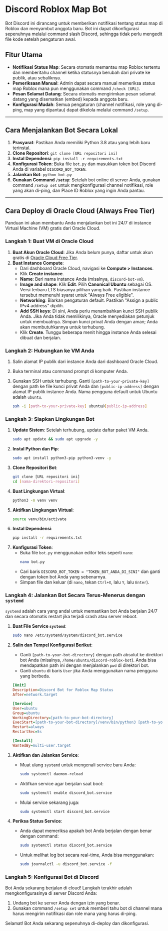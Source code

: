 # Discord Roblox Map Bot

Bot Discord ini dirancang untuk memberikan notifikasi tentang status map di Roblox dan menyambut anggota baru. Bot ini dapat dikonfigurasi sepenuhnya melalui command slash Discord, sehingga tidak perlu mengedit file kode setelah pengaturan awal.

## Fitur Utama

- **Notifikasi Status Map**: Secara otomatis memantau map Roblox tertentu dan memberitahu channel ketika statusnya berubah dari private ke publik, atau sebaliknya.
- **Pemeriksaan Manual**: Admin dapat secara manual memeriksa status map Roblox mana pun menggunakan command `/check [URL]`.
- **Pesan Selamat Datang**: Secara otomatis mengirimkan pesan selamat datang yang disematkan (embed) kepada anggota baru.
- **Konfigurasi Mudah**: Semua pengaturan (channel notifikasi, role yang di-ping, map yang dipantau) dapat dikelola melalui command `/setup`.

---

## Cara Menjalankan Bot Secara Lokal

1.  **Prasyarat**: Pastikan Anda memiliki Python 3.8 atau yang lebih baru terinstal.
2.  **Clone Repositori**: `git clone [URL repositori ini]`
3.  **Instal Dependensi**: `pip install -r requirements.txt`
4.  **Konfigurasi Token**: Buka file `bot.py` dan masukkan token bot Discord Anda di variabel `DISCORD_BOT_TOKEN`.
5.  **Jalankan Bot**: `python bot.py`
6.  **Gunakan Command `/setup`**: Setelah bot online di server Anda, gunakan command `/setup set` untuk mengkonfigurasi channel notifikasi, role yang akan di-ping, dan Place ID Roblox yang ingin Anda pantau.

---

## Cara Deploy di Oracle Cloud (Always Free Tier)

Panduan ini akan membantu Anda menjalankan bot ini 24/7 di instance Virtual Machine (VM) gratis dari Oracle Cloud.

### Langkah 1: Buat VM di Oracle Cloud

1.  **Buat Akun Oracle Cloud**: Jika Anda belum punya, daftar untuk akun gratis di [Oracle Cloud Free Tier](https://www.oracle.com/cloud/free/).
2.  **Buat Instance Compute**:
    *   Dari dashboard Oracle Cloud, navigasi ke **Compute > Instances**.
    *   Klik **Create instance**.
    *   **Name**: Beri nama instance Anda (misalnya, `discord-bot-vm`).
    *   **Image and shape**: Klik **Edit**. Pilih **Canonical Ubuntu** sebagai OS. Versi terbaru LTS biasanya pilihan yang baik. Pastikan instance tersebut memenuhi syarat untuk "Always Free eligible".
    *   **Networking**: Biarkan pengaturan default. Pastikan "Assign a public IPv4 address" dipilih.
    *   **Add SSH keys**: Di sini, Anda perlu menambahkan kunci SSH publik Anda. Jika Anda tidak memilikinya, Oracle menyediakan petunjuk untuk membuatnya. Simpan kunci privat Anda dengan aman; Anda akan membutuhkannya untuk terhubung.
    *   Klik **Create**. Tunggu beberapa menit hingga instance Anda selesai dibuat dan berjalan.

### Langkah 2: Hubungkan ke VM Anda

1.  Salin alamat IP publik dari instance Anda dari dashboard Oracle Cloud.
2.  Buka terminal atau command prompt di komputer Anda.
3.  Gunakan SSH untuk terhubung. Ganti `[path-to-your-private-key]` dengan path ke file kunci privat Anda dan `[public-ip-address]` dengan alamat IP publik instance Anda. Nama pengguna default untuk Ubuntu adalah `ubuntu`.

    ```bash
    ssh -i [path-to-your-private-key] ubuntu@[public-ip-address]
    ```

### Langkah 3: Siapkan Lingkungan Bot

1.  **Update Sistem**: Setelah terhubung, update daftar paket VM Anda.
    ```bash
    sudo apt update && sudo apt upgrade -y
    ```
2.  **Instal Python dan Pip**:
    ```bash
    sudo apt install python3-pip python3-venv -y
    ```
3.  **Clone Repositori Bot**:
    ```bash
    git clone [URL repositori ini]
    cd [nama-direktori-repositori]
    ```
4.  **Buat Lingkungan Virtual**:
    ```bash
    python3 -m venv venv
    ```
5.  **Aktifkan Lingkungan Virtual**:
    ```bash
    source venv/bin/activate
    ```
6.  **Instal Dependensi**:
    ```bash
    pip install -r requirements.txt
    ```
7.  **Konfigurasi Token**:
    *   Buka file `bot.py` menggunakan editor teks seperti `nano`:
        ```bash
        nano bot.py
        ```
    *   Cari baris `DISCORD_BOT_TOKEN = "TOKEN_BOT_ANDA_DI_SINI"` dan ganti dengan token bot Anda yang sebenarnya.
    *   Simpan file dan keluar (di `nano`, tekan `Ctrl+X`, lalu `Y`, lalu `Enter`).

### Langkah 4: Jalankan Bot Secara Terus-Menerus dengan `systemd`

`systemd` adalah cara yang andal untuk memastikan bot Anda berjalan 24/7 dan secara otomatis restart jika terjadi crash atau server reboot.

1.  **Buat File Service `systemd`**:
    ```bash
    sudo nano /etc/systemd/system/discord_bot.service
    ```
2.  **Salin dan Tempel Konfigurasi Berikut**:
    *   Ganti `[path-to-your-bot-directory]` dengan path absolut ke direktori bot Anda (misalnya, `/home/ubuntu/discord-roblox-bot`). Anda bisa mendapatkan path ini dengan menjalankan `pwd` di direktori bot.
    *   Ganti `ubuntu` di baris `User` jika Anda menggunakan nama pengguna yang berbeda.

    ```ini
    [Unit]
    Description=Discord Bot for Roblox Map Status
    After=network.target

    [Service]
    User=ubuntu
    Group=ubuntu
    WorkingDirectory=[path-to-your-bot-directory]
    ExecStart=[path-to-your-bot-directory]/venv/bin/python3 [path-to-your-bot-directory]/bot.py
    Restart=always
    RestartSec=5s

    [Install]
    WantedBy=multi-user.target
    ```

3.  **Aktifkan dan Jalankan Service**:
    *   Muat ulang `systemd` untuk mengenali service baru Anda:
        ```bash
        sudo systemctl daemon-reload
        ```
    *   Aktifkan service agar berjalan saat boot:
        ```bash
        sudo systemctl enable discord_bot.service
        ```
    *   Mulai service sekarang juga:
        ```bash
        sudo systemctl start discord_bot.service
        ```

4.  **Periksa Status Service**:
    *   Anda dapat memeriksa apakah bot Anda berjalan dengan benar dengan command:
        ```bash
        sudo systemctl status discord_bot.service
        ```
    *   Untuk melihat log bot secara real-time, Anda bisa menggunakan:
        ```bash
        sudo journalctl -u discord_bot.service -f
        ```

### Langkah 5: Konfigurasi Bot di Discord

Bot Anda sekarang berjalan di cloud! Langkah terakhir adalah mengkonfigurasinya di server Discord Anda:

1.  Undang bot ke server Anda dengan izin yang benar.
2.  Gunakan command `/setup set` untuk memberi tahu bot di channel mana harus mengirim notifikasi dan role mana yang harus di-ping.

Selamat! Bot Anda sekarang sepenuhnya di-deploy dan dikonfigurasi.
